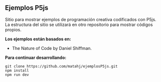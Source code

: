 ## Ejemplos P5js  

Sitio para mostrar ejemplos de programación creativa codificados con P5js. La estructura del sitio se utilizará en otro repositorio para mostrar códigos propios.




**Los ejemplos están basados en:**  
* The Nature of Code by Daniel Shiffman.  

**Para continuar desarrollando:**  

```
git clone https://github.com/matahj/ejemplosP5js.git
npm install
npm run dev
```

